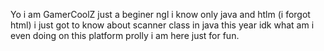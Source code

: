 Yo i am GamerCoolZ just a beginer ngl i know only java and htlm (i forgot html) i just got to know about scanner class in java this year idk what am i even doing on this platform prolly i am here just for fun.
